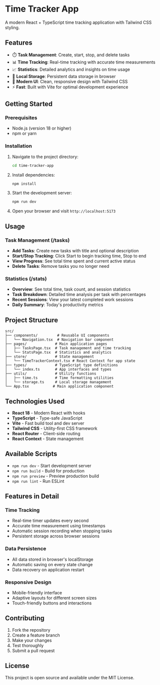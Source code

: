 # Time Tracker App

A modern React + TypeScript time tracking application with Tailwind CSS styling.

## Features

- ⏱️ **Task Management**: Create, start, stop, and delete tasks
- 📊 **Time Tracking**: Real-time tracking with accurate time measurements
- 📈 **Statistics**: Detailed analytics and insights on time usage
- 💾 **Local Storage**: Persistent data storage in browser
- 🎨 **Modern UI**: Clean, responsive design with Tailwind CSS
- ⚡ **Fast**: Built with Vite for optimal development experience

## Getting Started

### Prerequisites

- Node.js (version 18 or higher)
- npm or yarn

### Installation

1. Navigate to the project directory:
   ```bash
   cd time-tracker-app
   ```

2. Install dependencies:
   ```bash
   npm install
   ```

3. Start the development server:
   ```bash
   npm run dev
   ```

4. Open your browser and visit `http://localhost:5173`

## Usage

### Task Management (/tasks)
- **Add Tasks**: Create new tasks with title and optional description
- **Start/Stop Tracking**: Click Start to begin tracking time, Stop to end
- **View Progress**: See total time spent and current active status
- **Delete Tasks**: Remove tasks you no longer need

### Statistics (/stats)
- **Overview**: See total time, task count, and session statistics
- **Task Breakdown**: Detailed time analysis per task with percentages
- **Recent Sessions**: View your latest completed work sessions
- **Daily Summary**: Today's productivity metrics

## Project Structure

```
src/
├── components/         # Reusable UI components
│   └── Navigation.tsx  # Navigation bar component
├── pages/             # Main application pages
│   ├── TasksPage.tsx  # Task management and time tracking
│   └── StatsPage.tsx  # Statistics and analytics
├── store/             # State management
│   └── TimeTrackerContext.tsx # React Context for app state
├── types/             # TypeScript type definitions
│   └── index.ts       # App interfaces and types
├── utils/             # Utility functions
│   ├── time.ts        # Time formatting utilities
│   └── storage.ts     # Local storage management
└── App.tsx           # Main application component
```

## Technologies Used

- **React 18** - Modern React with hooks
- **TypeScript** - Type-safe JavaScript
- **Vite** - Fast build tool and dev server
- **Tailwind CSS** - Utility-first CSS framework
- **React Router** - Client-side routing
- **React Context** - State management

## Available Scripts

- `npm run dev` - Start development server
- `npm run build` - Build for production
- `npm run preview` - Preview production build
- `npm run lint` - Run ESLint

## Features in Detail

### Time Tracking
- Real-time timer updates every second
- Accurate time measurement using timestamps
- Automatic session recording when stopping tasks
- Persistent storage across browser sessions

### Data Persistence
- All data stored in browser's localStorage
- Automatic saving on every state change
- Data recovery on application restart

### Responsive Design
- Mobile-friendly interface
- Adaptive layouts for different screen sizes
- Touch-friendly buttons and interactions

## Contributing

1. Fork the repository
2. Create a feature branch
3. Make your changes
4. Test thoroughly
5. Submit a pull request

## License

This project is open source and available under the MIT License.